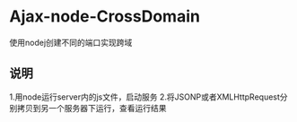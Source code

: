 # Ajax-node-CrossDomain
使用nodej创建不同的端口实现跨域

## 说明
 1.用node运行server内的js文件，启动服务
 2.将JSONP或者XMLHttpRequest分别拷贝到另一个服务器下运行，查看运行结果

